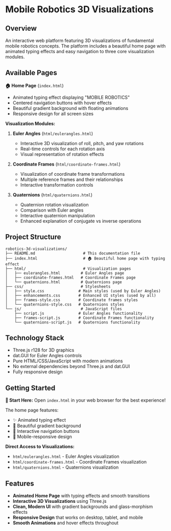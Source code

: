 # Mobile Robotics 3D Visualizations

## Overview
An interactive web platform featuring 3D visualizations of fundamental mobile robotics concepts. The platform includes a beautiful home page with animated typing effects and easy navigation to three core visualization modules.

## Available Pages

**🏠 Home Page** (`index.html`)
- Animated typing effect displaying "MOBILE ROBOTICS"
- Centered navigation buttons with hover effects
- Beautiful gradient background with floating animations
- Responsive design for all screen sizes

**Visualization Modules:**

1. **Euler Angles** (`html/eulerangles.html`)
   - Interactive 3D visualization of roll, pitch, and yaw rotations
   - Real-time controls for each rotation axis
   - Visual representation of rotation effects

2. **Coordinate Frames** (`html/coordinate-frames.html`)
   - Visualization of coordinate frame transformations
   - Multiple reference frames and their relationships
   - Interactive transformation controls

3. **Quaternions** (`html/quaternions.html`)
   - Quaternion rotation visualization
   - Comparison with Euler angles
   - Interactive quaternion manipulation
   - Enhanced explanation of conjugate vs inverse operations

## Project Structure
```
robotics-3d-visualizations/
├── README.md                     # This documentation file
├── index.html                    # 🏠 Beautiful home page with typing effect
├── html/                         # Visualization pages
│   ├── eulerangles.html         # Euler Angles page
│   ├── coordinate-frames.html   # Coordinate Frames page  
│   └── quaternions.html         # Quaternions page
├── css/                         # Stylesheets
│   ├── style.css               # Main styles (used by Euler Angles)
│   ├── enhancements.css        # Enhanced UI styles (used by all)
│   ├── frames-style.css        # Coordinate frames styles
│   └── quaternions-style.css   # Quaternions styles
└── js/                          # JavaScript files
    ├── script.js               # Euler Angles functionality
    ├── frames-script.js        # Coordinate Frames functionality
    └── quaternions-script.js   # Quaternions functionality
```

## Technology Stack
- Three.js r128 for 3D graphics
- dat.GUI for Euler Angles controls
- Pure HTML/CSS/JavaScript with modern animations
- No external dependencies beyond Three.js and dat.GUI
- Fully responsive design

## Getting Started

**🚀 Start Here:** Open `index.html` in your web browser for the best experience!

The home page features:
- ✨ Animated typing effect
- 🎨 Beautiful gradient background
- 🔘 Interactive navigation buttons
- 📱 Mobile-responsive design

**Direct Access to Visualizations:**
- `html/eulerangles.html` - Euler Angles visualization
- `html/coordinate-frames.html` - Coordinate Frames visualization  
- `html/quaternions.html` - Quaternions visualization

## Features
- **Animated Home Page** with typing effects and smooth transitions
- **Interactive 3D Visualizations** using Three.js
- **Clean, Modern UI** with gradient backgrounds and glass-morphism effects
- **Responsive Design** that works on desktop, tablet, and mobile
- **Smooth Animations** and hover effects throughout

